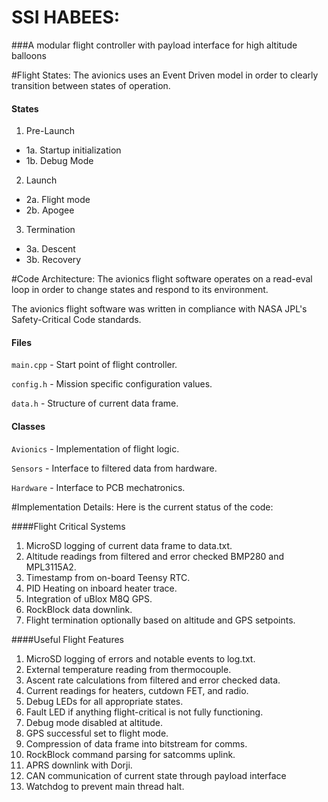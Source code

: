 # SSI HABEES:
###A modular flight controller with payload interface for high altitude balloons

#Flight States:
The avionics uses an Event Driven model in order to clearly transition between states of operation.

#### States
1. Pre-Launch  
 - 1a. Startup initialization
 - 1b. Debug Mode
2. Launch
 - 2a. Flight mode
 - 2b. Apogee
3. Termination
 - 3a. Descent
 - 3b. Recovery

#Code Architecture:
The avionics flight software operates on a read-eval loop in order to change states and respond to its environment.

The avionics flight software was written in compliance with NASA JPL's  Safety-Critical Code standards.

#### Files
`main.cpp` - Start point of flight controller.

`config.h` - Mission specific configuration values.

`data.h` - Structure of current data frame.

#### Classes
`Avionics` - Implementation of flight logic.

`Sensors` - Interface to filtered data from hardware.

`Hardware` - Interface to PCB mechatronics.

#Implementation Details:
Here is the current status of the code:

####Flight Critical Systems
1. MicroSD logging of current data frame to data.txt.
2. Altitude readings from filtered and error checked BMP280 and MPL3115A2.
3. Timestamp from on-board Teensy RTC.
4. PID Heating on inboard heater trace.
5. Integration of uBlox M8Q GPS.
6. RockBlock data downlink.
7. Flight termination optionally based on altitude and GPS setpoints.

####Useful Flight Features
1. MicroSD logging of errors and notable events to log.txt.
2. External temperature reading from thermocouple.
3. Ascent rate calculations from filtered and error checked data.
4. Current readings for heaters, cutdown FET, and radio.
5. Debug LEDs for all appropriate states.
6. Fault LED if anything flight-critical is not fully functioning.
7. Debug mode disabled at altitude.
8. GPS successful set to flight mode.
9. Compression of data frame into bitstream for comms.
10. RockBlock command parsing for satcomms uplink.
11. APRS downlink with Dorji.
12. CAN communication of current state through payload interface
13. Watchdog to prevent main thread halt.
